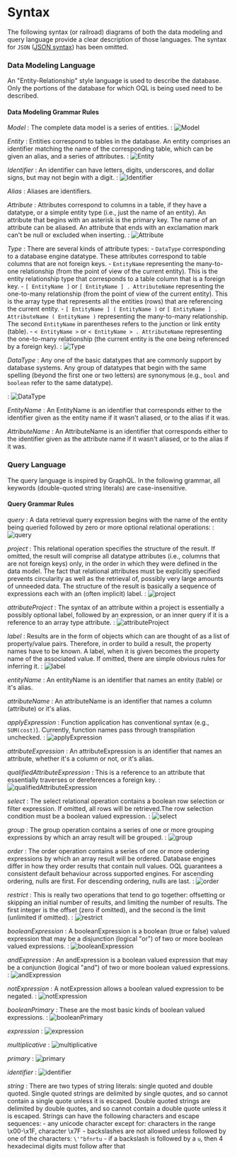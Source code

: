 Syntax
======

The following syntax (or railroad) diagrams of both the data modeling and query language provide a clear description of those languages.  The syntax for `JSON` ([JSON syntax](https://www.json.org/json-en.html)) has been omitted.

### Data Modeling Language

An "Entity-Relationship" style language is used to describe the database.  Only the portions of the database for which OQL is being used need to be described.

#### Data Modeling Grammar Rules

*Model*
: The complete data model is a series of entities.
: ![Model](.../dml-diagram/Model.png)

*Entity*
: Entities correspond to tables in the database. An entity comprises an identifier matching the name of the corresponding table, which can be given an alias, and a series of attributes.
: ![Entity](.../dml-diagram/Entity.png)

*Identifier*
: An identifier can have letters, digits, underscores, and dollar signs, but may not begin with a digit.
: ![Identifier](.../dml-diagram/Identifier.png)

*Alias*
: Aliases are identifiers.

*Attribute*
: Attributes correspond to columns in a table, if they have a datatype, or a simple entity type (i.e., just the name of an entity).  An attribute that begins with an asterisk is the primary key.  The name of an attribute can be aliased.  An attribute that ends with an exclamation mark can't be null or excluded when inserting.
: ![Attribute](.../dml-diagram/Attribute.png)

*Type*
: There are several kinds of attribute types:
    - `DataType` corresponding to a database engine datatype. These attributes correspond to table columns that are not foreign keys.
    - `EntityName` representing the many-to-one relationship (from the point of view of the current entity). This is the entity relationship type that corresponds to a table column that is a foreign key.
    - `[ EntityName ]` or `[ EntityName ] . AttributeName` representing the one-to-many relationship (from the point of view of the current entity). This is the array type that represents all the entities (rows) that are referencing the current entity.
    - `[ EntityName ] ( EntityName )` or `[ EntityName ] . AttributeName ( EntityName )` representing the many-to-many relationship.  The second `EntityName` in parentheses refers to the junction or link entity (table).
    - `< EntityName >` or `< EntityName > . AttributeName` representing the one-to-many relationship (the current entity is the one being referenced by a foreign key).
: ![Type](.../dml-diagram/Type.png)

*DataType*
: Any one of the basic datatypes that are commonly support by database systems. Any group of datatypes that begin with the same spelling (beyond the first one or two letters) are synonymous (e.g., `bool` and `boolean` refer to the same datatype).

: ![DataType](.../dml-diagram/DataType.png)

*EntityName*
: An EntityName is an identifier that corresponds either to the identifier given as the entity name if it wasn't aliased, or to the alias if it was.

*AttributeName*
: An AttributeName is an identifier that corresponds either to the identifier given as the attribute name if it wasn't aliased, or to the alias if it was.

### Query Language

The query language is inspired by GraphQL. In the following grammar, all keywords (double-quoted string literals) are case-insensitive.

#### Query Grammar Rules

*query*
: A data retrieval query expression begins with the name of the entity being queried followed by zero or more optional relational operations:
: ![query](.../oql-diagram/query.png)

*project*
: This relational operation specifies the structure of the result. If omitted, the result will comprise all datatype attributes (i.e., columns that are not foreign keys) only, in the order in which they were defined in the data model. The fact that relational attributes must be explicitly specified prevents circularity as well as the retrieval of, possibly very large amounts of unneeded data.  The structure of the result is basically a sequence of expressions each with an (often implicit) label.
: ![project](.../oql-diagram/project.png)

*attributeProject*
: The syntax of an attribute within a project is essentially a possibly optional label, followed by an expression, or an inner query if it is a reference to an array type attribute.
: ![attributeProject](.../oql-diagram/attributeProject.png)

*label*
: Results are in the form of objects which can are thought of as a list of property/value pairs. Therefore, in order to build a result, the property names have to be known. A label, when it is given becomes the property name of the associated value.  If omitted, there are simple obvious rules for inferring it.
: ![label](.../oql-diagram/label.png)

*entityName*
: An entityName is an identifier that names an entity (table) or it's alias.

*attributeName*
: An attributeName is an identifier that names a column (attribute) or it's alias.

*applyExpression*
: Function application has conventional syntax (e.g., `SUM(cost)`).  Currently, function names pass through transpilation unchecked.
: ![applyExpression](.../oql-diagram/applyExpression.png)

*attributeExpression*
: An attributeExpression is an identifier that names an attribute, whether it's a column or not, or it's alias.

*qualifiedAttributeExpression*
: This is a reference to an attribute that essentially traverses or dereferences a foreign key.
: ![qualifiedAttributeExpression](.../oql-diagram/qualifiedAttributeExpression.png)

*select*
: The select relational operation contains a boolean row selection or filter expression.  If omitted, all rows will be retrieved.The row selection condition must be a boolean valued expression.
: ![select](.../oql-diagram/select.png)

*group*
: The group operation contains a series of one or more grouping expressions by which an array result will be grouped.
: ![group](.../oql-diagram/group.png)

*order*
: The order operation contains a series of one or more ordering expressions by which an array result will be ordered.  Database engines differ in how they order results that contain null values.  OQL guarantees a consistent default behaviour across supported engines.  For ascending ordering, nulls are first.  For descending ordering, nulls are last.
: ![order](.../oql-diagram/order.png)

*restrict*
: This is really two operations that tend to go together: offsetting or skipping an initial number of results, and limiting the number of results.  The first integer is the offset (zero if omitted), and the second is the limit (unlimited if omitted).
: ![restrict](.../oql-diagram/restrict.png)

*booleanExpression*
: A booleanExpression is a boolean (true or false) valued expression that may be a disjunction (logical "or") of two or more boolean valued expressions.
: ![booleanExpression](.../oql-diagram/booleanExpression.png)

*andExpression*
: An andExpression is a boolean valued expression that may be a conjunction (logical "and") of two or more boolean valued expressions.
: ![andExpression](.../oql-diagram/andExpression.png)

*notExpression*
: A notExpression allows a boolean valued expression to be negated.
: ![notExpression](.../oql-diagram/notExpression.png)

*booleanPrimary*
: These are the most basic kinds of boolean valued expressions.
: ![booleanPrimary](.../oql-diagram/booleanPrimary.png)

*expression*
: ![expression](.../oql-diagram/expression.png)

*multiplicative*
: ![multiplicative](.../oql-diagram/multiplicative.png)

*primary*
: ![primary](.../oql-diagram/primary.png)

*identifier*
: ![identifier](.../oql-diagram/identifier.png)

*string*
: There are two types of string literals: single quoted and double quoted.  Single quoted strings are delimited by single quotes, and so cannot contain a single quote unless it is escaped.  Double quoted strings are delimited by double quotes, and so cannot contain a double quote unless it is escaped.  Strings can have the following characters and escape sequences:
    - any unicode character except for: characters in the range \x00-\x1F, character \x7F
    - backslashes are not allowed unless followed by one of the characters: `\'"bfnrtu`
    - if a backslash is followed by a `u`, then 4 hexadecimal digits must follow after that